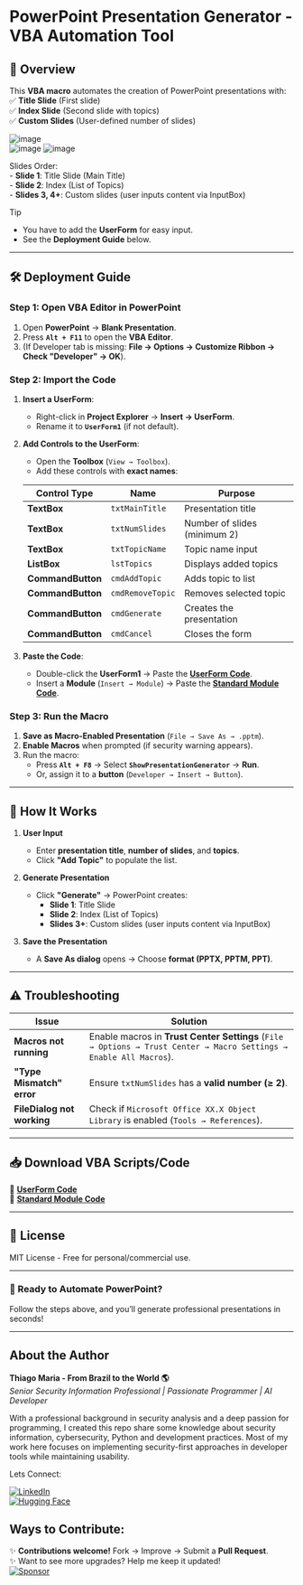 # **PowerPoint Presentation Generator - VBA Automation Tool**  

## **📌 Overview**  
This **VBA macro** automates the creation of PowerPoint presentations with:  
✅ **Title Slide** (First slide)  
✅ **Index Slide** (Second slide with topics)  
✅ **Custom Slides** (User-defined number of slides)   

![image](https://github.com/user-attachments/assets/0a51f2f9-00b7-49e5-be95-2e52dc7e4c44)   
![image](https://github.com/user-attachments/assets/6a520152-0fa2-47fe-a783-6b9d8c5ddfaf)
![image](https://github.com/user-attachments/assets/afd16c5d-1d48-48a0-bcc3-4073bbc5922a)  

Slides Order:  
     - **Slide 1**: Title Slide (Main Title)   
     - **Slide 2**: Index (List of Topics)   
     - **Slides 3, 4+**: Custom slides (user inputs content via InputBox)    

>[!Tip]
> - You have to add the **UserForm** for easy input.     
> - See the **Deployment Guide** below.  

---

## **🛠️ Deployment Guide**  

### **Step 1: Open VBA Editor in PowerPoint**  
1. Open **PowerPoint** → **Blank Presentation**.  
2. Press **`Alt + F11`** to open the **VBA Editor**.  
3. (If Developer tab is missing: **File → Options → Customize Ribbon → Check "Developer" → OK**).  

### **Step 2: Import the Code**  
1. **Insert a UserForm**:  
   - Right-click in **Project Explorer** → **Insert → UserForm**.  
   - Rename it to **`UserForm1`** (if not default).  

2. **Add Controls to the UserForm**:  
   - Open the **Toolbox** (`View → Toolbox`).  
   - Add these controls with **exact names**:  

   | Control Type | Name | Purpose |
   |-------------|------|---------|
   | **TextBox** | `txtMainTitle` | Presentation title |
   | **TextBox** | `txtNumSlides` | Number of slides (minimum 2) |
   | **TextBox** | `txtTopicName` | Topic name input |
   | **ListBox** | `lstTopics` | Displays added topics |
   | **CommandButton** | `cmdAddTopic` | Adds topic to list |
   | **CommandButton** | `cmdRemoveTopic` | Removes selected topic |
   | **CommandButton** | `cmdGenerate` | Creates the presentation |
   | **CommandButton** | `cmdCancel` | Closes the form |

3. **Paste the Code**:  
   - Double-click the **UserForm1** → Paste the **[UserForm Code](https://github.com/ThiagoMaria-SecurityIT/Microsoft_Office_Automation_VBA/blob/main/VBA/PowerPoint/UserForm-Code.vba)**.  
   - Insert a **Module** (`Insert → Module`) → Paste the **[Standard Module Code](https://github.com/ThiagoMaria-SecurityIT/Microsoft_Office_Automation_VBA/blob/main/VBA/PowerPoint/Module-Code.vba)**.  

### **Step 3: Run the Macro**  
1. **Save as Macro-Enabled Presentation** (`File → Save As → .pptm`).  
2. **Enable Macros** when prompted (if security warning appears).  
3. Run the macro:  
   - Press **`Alt + F8`** → Select **`ShowPresentationGenerator`** → **Run**.  
   - Or, assign it to a **button** (`Developer → Insert → Button`).  

---

## **🎯 How It Works**  
1. **User Input**  
   - Enter **presentation title**, **number of slides**, and **topics**.  
   - Click **"Add Topic"** to populate the list.  

2. **Generate Presentation**  
   - Click **"Generate"** → PowerPoint creates:  
     - **Slide 1**: Title Slide  
     - **Slide 2**: Index (List of Topics)  
     - **Slides 3+**: Custom slides (user inputs content via InputBox)  

3. **Save the Presentation**  
   - A **Save As dialog** opens → Choose **format (PPTX, PPTM, PPT)**.  

---

## **⚠️ Troubleshooting**  
| Issue | Solution |
|-------|----------|
| **Macros not running** | Enable macros in **Trust Center Settings** (`File → Options → Trust Center → Macro Settings → Enable All Macros`). |
| **"Type Mismatch" error** | Ensure `txtNumSlides` has a **valid number (≥ 2)**. |
| **FileDialog not working** | Check if `Microsoft Office XX.X Object Library` is enabled (`Tools → References`). |

---

## **📥 Download VBA Scripts/Code**  
🔗 **[UserForm Code](https://github.com/ThiagoMaria-SecurityIT/Microsoft_Office_Automation_VBA/blob/main/VBA/PowerPoint/UserForm-Code.vba)**  
🔗 **[Standard Module Code](https://github.com/ThiagoMaria-SecurityIT/Microsoft_Office_Automation_VBA/blob/main/VBA/PowerPoint/Module-Code.vba)**  

---

## **📜 License**  
MIT License - Free for personal/commercial use.  

---

### **🚀 Ready to Automate PowerPoint?**  
Follow the steps above, and you’ll generate professional presentations in seconds!   

---  

## About the Author   

**Thiago Maria - From Brazil to the World 🌎**  
*Senior Security Information Professional | Passionate Programmer | AI Developer*

With a professional background in security analysis and a deep passion for programming, I created this repo share some knowledge about security information, cybersecurity, Python and development practices. Most of my work here focuses on implementing security-first approaches in developer tools while maintaining usability.

Lets Connect:

[![LinkedIn](https://img.shields.io/badge/LinkedIn-Connect-blue)](https://www.linkedin.com/in/thiago-cequeira-99202239/)  
[![Hugging Face](https://img.shields.io/badge/🤗Hugging_Face-AI_projects-yellow)](https://huggingface.co/ThiSecur)

## Ways to Contribute:   
✨ **Contributions welcome!** Fork → Improve → Submit a **Pull Request**.   
✨ Want to see more upgrades? Help me keep it updated!    
 [![Sponsor](https://img.shields.io/badge/Sponsor-%E2%9D%A4-red)](https://github.com/sponsors/ThiagoMaria-SecurityIT) 
